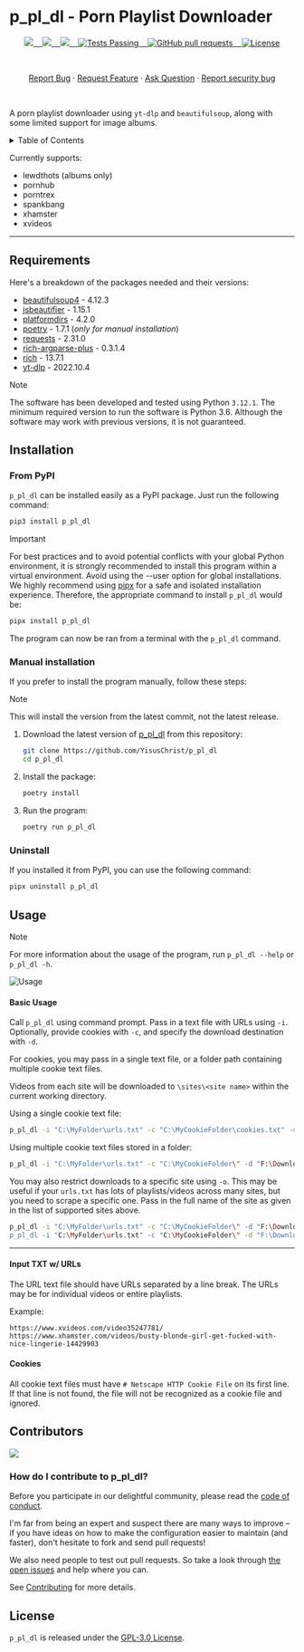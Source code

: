 # p_pl_dl - Porn Playlist Downloader

<p align="center">
    <a href="https://github.com/YisusChrist/p_pl_dl/issues">
        <img src="https://img.shields.io/github/issues/YisusChrist/p_pl_dl?color=171b20&label=Issues%20%20&logo=gnubash&labelColor=e05f65&logoColor=ffffff">&nbsp;&nbsp;&nbsp;
    </a>
    <a href="https://github.com/YisusChrist/p_pl_dl/forks">
        <img src="https://img.shields.io/github/forks/YisusChrist/p_pl_dl?color=171b20&label=Forks%20%20&logo=git&labelColor=f1cf8a&logoColor=ffffff">&nbsp;&nbsp;&nbsp;
    </a>
    <a href="https://github.com/YisusChrist/p_pl_dl/">
        <img src="https://img.shields.io/github/stars/YisusChrist/p_pl_dl?color=171b20&label=Stargazers&logo=octicon-star&labelColor=70a5eb">&nbsp;&nbsp;&nbsp;
    </a>
    <a href="https://github.com/YisusChrist/p_pl_dl/actions">
        <img alt="Tests Passing" src="https://github.com/YisusChrist/p_pl_dl/actions/workflows/github-code-scanning/codeql/badge.svg">&nbsp;&nbsp;&nbsp;
    </a>
    <a href="https://github.com/YisusChrist/p_pl_dl/pulls">
        <img alt="GitHub pull requests" src="https://img.shields.io/github/issues-pr/YisusChrist/p_pl_dl?color=0088ff">&nbsp;&nbsp;&nbsp;
    </a>
    <a href="https://opensource.org/license/gpl-2-0/">
        <img alt="License" src="https://img.shields.io/github/license/YisusChrist/p_pl_dl?color=0088ff">
    </a>
</p>

<br>

<p align="center">
    <a href="https://github.com/YisusChrist/p_pl_dl/issues/new/choose">Report Bug</a>
    ·
    <a href="https://github.com/YisusChrist/p_pl_dl/issues/new/choose">Request Feature</a>
    ·
    <a href="https://github.com/YisusChrist/p_pl_dl/discussions">Ask Question</a>
    ·
    <a href="https://github.com/YisusChrist/p_pl_dl/security/policy#reporting-a-vulnerability">Report security bug</a>
</p>

<br>


A porn playlist downloader using `yt-dlp` and `beautifulsoup`, along with some limited support for image albums.

<details>
<summary>Table of Contents</summary>

- [p\_pl\_dl - Porn Playlist Downloader](#p_pl_dl---porn-playlist-downloader)
  - [Requirements](#requirements)
  - [Installation](#installation)
    - [From PyPI](#from-pypi)
    - [Manual installation](#manual-installation)
    - [Uninstall](#uninstall)
  - [Usage](#usage)
      - [Basic Usage](#basic-usage)
      - [Input TXT w/ URLs](#input-txt-w-urls)
      - [Cookies](#cookies)
  - [Contributors](#contributors)
    - [How do I contribute to p\_pl\_dl?](#how-do-i-contribute-to-p_pl_dl)
  - [License](#license)

</details>

Currently supports:

-   lewdthots (albums only)
-   pornhub
-   porntrex
-   spankbang
-   xhamster
-   xvideos

---

## Requirements

Here's a breakdown of the packages needed and their versions:

-   [beautifulsoup4](https://pypi.org/project/beautifulsoup4) - 4.12.3
-   [jsbeautifier](https://pypi.org/project/jsbeautifier) - 1.15.1
-   [platformdirs](https://pypi.org/project/platformdirs) - 4.2.0
-   [poetry](https://pypi.org/project/poetry) - 1.7.1 (_only for manual installation_)
-   [requests](https://pypi.org/project/requests) - 2.31.0
-   [rich-argparse-plus](https://pypi.org/project/rich-argparse-plus) - 0.3.1.4
-   [rich](https://pypi.org/project/rich) - 13.7.1
-   [yt-dlp](https://pypi.org/project/yt-dlp) - 2022.10.4

> [!NOTE]
> The software has been developed and tested using Python `3.12.1`. The minimum required version to run the software is Python 3.6. Although the software may work with previous versions, it is not guaranteed.

## Installation

### From PyPI

`p_pl_dl` can be installed easily as a PyPI package. Just run the following command:

```bash
pip3 install p_pl_dl
```

> [!IMPORTANT]
> For best practices and to avoid potential conflicts with your global Python environment, it is strongly recommended to install this program within a virtual environment. Avoid using the --user option for global installations. We highly recommend using [pipx](https://pypi.org/project/pipx) for a safe and isolated installation experience. Therefore, the appropriate command to install `p_pl_dl` would be:
>
> ```bash
> pipx install p_pl_dl
> ```

The program can now be ran from a terminal with the `p_pl_dl` command.

### Manual installation

If you prefer to install the program manually, follow these steps:

> [!NOTE]
> This will install the version from the latest commit, not the latest release.

1. Download the latest version of [p_pl_dl](https://github.com/YisusChrist/p_pl_dl) from this repository:

    ```bash
    git clone https://github.com/YisusChrist/p_pl_dl
    cd p_pl_dl
    ```

2. Install the package:

    ```bash
    poetry install
    ```

3. Run the program:

    ```bash
    poetry run p_pl_dl
    ```

### Uninstall

If you installed it from PyPI, you can use the following command:

```bash
pipx uninstall p_pl_dl
```

## Usage

> [!NOTE]
> For more information about the usage of the program, run `p_pl_dl --help` or `p_pl_dl -h`.

![Usage](https://i.imgur.com/ZvMr431.png)

#### Basic Usage

Call `p_pl_dl` using command prompt. Pass in a text file with URLs using `-i`. Optionally, provide cookies with `-c`, and specify the download destination with `-d`.

For cookies, you may pass in a single text file, or a folder path containing multiple cookie text files.

Videos from each site will be downloaded to `\sites\<site name>` within the current working directory.

Using a single cookie text file:

```sh
p_pl_dl -i "C:\MyFolder\urls.txt" -c "C:\MyCookieFolder\cookies.txt" -d "F:\DownloadDestination"
```

Using multiple cookie text files stored in a folder:

```sh
p_pl_dl -i "C:\MyFolder\urls.txt" -c "C:\MyCookieFolder\" -d "F:\DownloadDestination"
```

You may also restrict downloads to a specific site using `-o`. This may be useful if your `urls.txt` has lots of playlists/videos across many sites, but you need to scrape a specific one. Pass in the full name of the site as given in the list of supported sites above.

```sh
p_pl_dl -i "C:\MyFolder\urls.txt" -c "C:\MyCookieFolder\" -d "F:\DownloadDestination" -o "xhamster"
p_pl_dl -i "C:\MyFolder\urls.txt" -c "C:\MyCookieFolder\" -d "F:\DownloadDestination" -o "spankbang"
```

---

#### Input TXT w/ URLs

The URL text file should have URLs separated by a line break. The URLs may be for individual videos or entire playlists.

Example:

```
https://www.xvideos.com/video35247781/
https://www.xhamster.com/videos/busty-blonde-girl-get-fucked-with-nice-lingerie-14429903
```

#### Cookies

All cookie text files must have `# Netscape HTTP Cookie File` on its first line. If that line is not found, the file will not be recognized as a cookie file and ignored.

## Contributors

<a href="https://github.com/YisusChrist/p_pl_dl/graphs/contributors"><img src="https://contrib.rocks/image?repo=YisusChrist/p_pl_dl" /></a>

### How do I contribute to p_pl_dl?

Before you participate in our delightful community, please read the [code of conduct](.github/CODE_OF_CONDUCT.md).

I'm far from being an expert and suspect there are many ways to improve – if you have ideas on how to make the configuration easier to maintain (and faster), don't hesitate to fork and send pull requests!

We also need people to test out pull requests. So take a look through [the open issues](https://github.com/YisusChrist/p_pl_dl/issues) and help where you can.

See [Contributing](.github/CONTRIBUTING.md) for more details.

## License

`p_pl_dl` is released under the [GPL-3.0 License](https://opensource.org/license/gpl-3-0).
